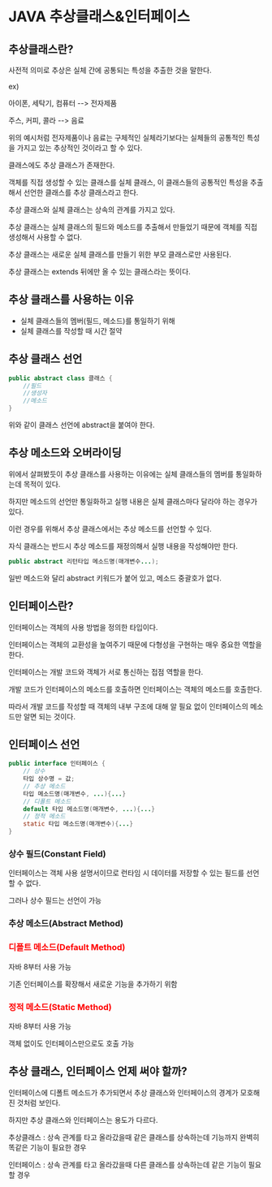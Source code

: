 # JAVA 추상클래스&인터페이스

## 추상클래스란?

사전적 의미로 추상은 실체 간에 공통되는 특성을 추출한 것을 말한다.

ex)

아이폰, 세탁기, 컴퓨터 --> 전자제품

주스, 커피, 콜라 --> 음료

위의 예시처럼 전자제품이나 음료는 구체적인 실체라기보다는 실체들의 공통적인 특성을 가지고 있는 추상적인 것이라고 할 수 있다.



클래스에도 추상 클래스가 존재한다.

객체를 직접 생성할 수 있는 클래스를 실체 클래스, 이 클래스들의 공통적인 특성을 추출해서 선언한 클래스를 추상 클래스라고 한다.

추상 클래스와 실체 클래스는 상속의 관계를 가지고 있다.

추상 클래스는 실체 클래스의 필드와 메소드를 추출해서 만들었기 때문에 객체를 직접 생성해서 사용할 수 없다.

추상 클래스는 새로운 실체 클래스를 만들기 위한 부모 클래스로만 사용된다.

추상 클래스는 extends 뒤에만 올 수 있는 클래스라는 뜻이다.



## 추상 클래스를 사용하는 이유

- 실체 클래스들의 멤버(필드, 메소드)를 통일하기 위해
- 실체 클래스를 작성할 때 시간 절약



## 추상 클래스 선언

```java
public abstract class 클래스 {
	//필드
	//생성자
	//메소드
}
```

위와 같이 클래스 선언에 abstract을 붙여야 한다.



## 추상 메소드와 오버라이딩

위에서 살펴봤듯이 추상 클래스를 사용하는 이유에는 실체 클래스들의 멤버를 통일화하는데 목적이 있다.

하지만 메소드의 선언만 통일화하고 실행 내용은 실체 클래스마다 달라야 하는 경우가 있다.

이런 경우를 위해서 추상 클래스에서는 추상 메소드를 선언할 수 있다.

자식 클래스는 반드시 추상 메소드를 재정의해서 실행 내용을 작성해야만 한다.



```java
public abstract 리턴타입 메소드명(매개변수...);
```

일반 메소드와 달리 abstract 키워드가 붙어 있고, 메소드 중괄호가 없다.



## 인터페이스란?

인터페이스는 객체의 사용 방법을 정의한 타입이다.

인터페이스는 객체의 교환성을 높여주기 때문에 다형성을 구현하는 매우 중요한 역할을 한다.

인터페이스는 개발 코드와 객체가 서로 통신하는 접점 역할을 한다.

개발 코드가 인터페이스의 메소드를 호출하면 인터페이스는 객체의 메소드를 호출한다.

따라서 개발 코드를 작성할 때 객체의 내부 구조에 대해 알 필요 없이 인터페이스의 메소드만 알면 되는 것이다.



## 인터페이스 선언

```java
public interface 인터페이스 {
	// 상수
	타입 상수명 = 값;
	// 추상 메소드
	타입 메소드명(매개변수, ...){...}
	// 디폴트 메소드
	default 타입 메소드명(매개변수, ...){...}
	// 정적 메소드
	static 타입 메소드명(매개변수){...}
}
```

### 상수 필드(Constant Field)

인터페이스는 객체 사용 설명서이므로 런타임 시 데이터를 저장할 수 있는 필드를 선언할 수 없다.

그러나 상수 필드는 선언이 가능

### 추상 메소드(Abstract Method)

### <span style="color:red">디폴트 메소드(Default Method)</span>

자바 8부터 사용 가능

기존 인터페이스를 확장해서 새로운 기능을 추가하기 위함

### <span style="color:red">정적 메소드(Static Method)</span>

자바 8부터 사용 가능

객체 없이도 인터페이스만으로도 호출 가능



## 추상 클래스, 인터페이스 언제 써야 할까?

인터페이스에 디폴트 메소드가 추가되면서 추상 클래스와 인터페이스의 경계가 모호해진 것처럼 보인다.

하지만 추상 클래스와 인터페이스는 용도가 다르다.

추상클래스 : 상속 관계를 타고 올라갔을때 같은 클래스를 상속하는데 기능까지 완벽히 똑같은 기능이 필요한 경우

인터페이스 : 상속 관계를 타고 올라갔을때 다른 클래스를 상속하는데 같은 기능이 필요할 경우